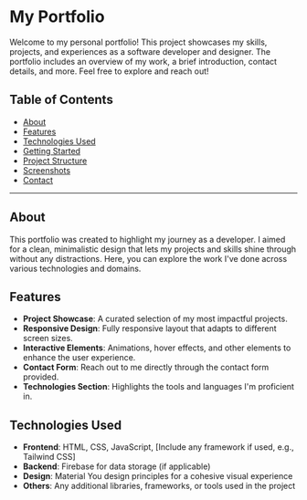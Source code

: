 # My Portfolio

Welcome to my personal portfolio! This project showcases my skills, projects, and experiences as a software developer and designer. The portfolio includes an overview of my work, a brief introduction, contact details, and more. Feel free to explore and reach out!

## Table of Contents
- [About](#about)
- [Features](#features)
- [Technologies Used](#technologies-used)
- [Getting Started](#getting-started)
- [Project Structure](#project-structure)
- [Screenshots](#screenshots)
- [Contact](#contact)

---

## About

This portfolio was created to highlight my journey as a developer. I aimed for a clean, minimalistic design that lets my projects and skills shine through without any distractions. Here, you can explore the work I've done across various technologies and domains.

## Features

- **Project Showcase**: A curated selection of my most impactful projects.
- **Responsive Design**: Fully responsive layout that adapts to different screen sizes.
- **Interactive Elements**: Animations, hover effects, and other elements to enhance the user experience.
- **Contact Form**: Reach out to me directly through the contact form provided.
- **Technologies Section**: Highlights the tools and languages I'm proficient in.

## Technologies Used

- **Frontend**: HTML, CSS, JavaScript, [Include any framework if used, e.g., Tailwind CSS]
- **Backend**: Firebase for data storage (if applicable)
- **Design**: Material You design principles for a cohesive visual experience
- **Others**: Any additional libraries, frameworks, or tools used in the project
